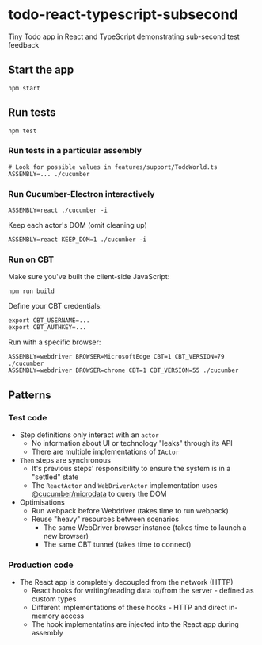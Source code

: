 # todo-react-typescript-subsecond
Tiny Todo app in React and TypeScript demonstrating sub-second test feedback

## Start the app

    npm start

## Run tests

    npm test

### Run tests in a particular assembly

    # Look for possible values in features/support/TodoWorld.ts
    ASSEMBLY=... ./cucumber

### Run Cucumber-Electron interactively

    ASSEMBLY=react ./cucumber -i

Keep each actor's DOM (omit cleaning up)

    ASSEMBLY=react KEEP_DOM=1 ./cucumber -i

### Run on CBT

Make sure you've built the client-side JavaScript:

    npm run build

Define your CBT credentials:

    export CBT_USERNAME=...
    export CBT_AUTHKEY=...

Run with a specific browser:

    ASSEMBLY=webdriver BROWSER=MicrosoftEdge CBT=1 CBT_VERSION=79 ./cucumber
    ASSEMBLY=webdriver BROWSER=chrome CBT=1 CBT_VERSION=55 ./cucumber

## Patterns

### Test code

* Step definitions only interact with an `actor`
  * No information about UI or technology "leaks" through its API
  * There are multiple implementations of `IActor`
* `Then` steps are synchronous
  * It's previous steps' responsibility to ensure the system is in a "settled" state
  * The `ReactActor` and `WebDriverActor` implementation uses [@cucumber/microdata](https://github.com/cucumber/microdata) to query the DOM
* Optimisations
  * Run webpack before Webdriver (takes time to run webpack)
  * Reuse "heavy" resources between scenarios
    * The same WebDriver browser instance (takes time to launch a new browser)
    * The same CBT tunnel (takes time to connect)

### Production code

* The React app is completely decoupled from the network (HTTP)
  * React hooks for writing/reading data to/from the server - defined as custom types
  * Different implementations of these hooks - HTTP and direct in-memory access
  * The hook implementatins are injected into the React app during assembly
